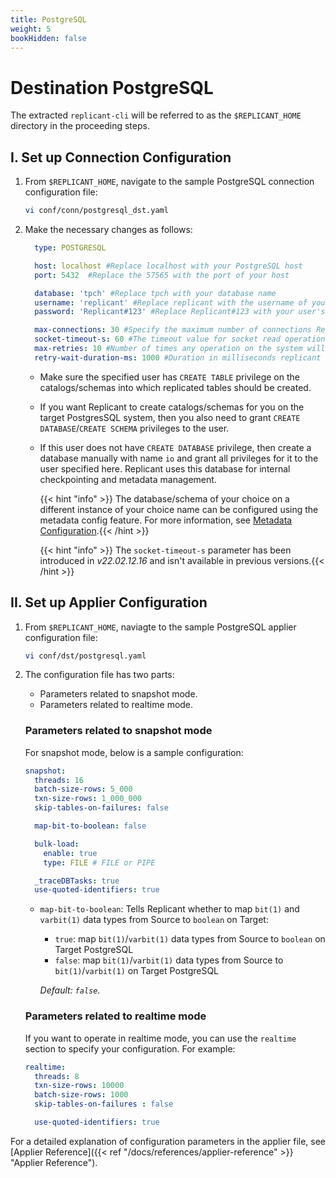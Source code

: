 ```yaml
---
title: PostgreSQL
weight: 5
bookHidden: false
---
```

# Destination PostgreSQL

The extracted `replicant-cli` will be referred to as the `$REPLICANT_HOME` directory in the proceeding steps.

## I. Set up Connection Configuration

1. From `$REPLICANT_HOME`, navigate to the sample PostgreSQL connection configuration file:
    ```BASH
    vi conf/conn/postgresql_dst.yaml
    ```
2. Make the necessary changes as follows:

    ```YAML
      type: POSTGRESQL

      host: localhost #Replace localhost with your PostgreSQL host
      port: 5432  #Replace the 57565 with the port of your host

      database: 'tpch' #Replace tpch with your database name
      username: 'replicant' #Replace replicant with the username of your user that connects to your PostgreSQL server
      password: 'Replicant#123' #Replace Replicant#123 with your user's password

      max-connections: 30 #Specify the maximum number of connections Replicant can open in PostgreSQL
      socket-timeout-s: 60 #The timeout value for socket read operations. The timeout is in seconds and a value of zero means that it is disabled.
      max-retries: 10 #Number of times any operation on the system will be re-attempted on failures.
      retry-wait-duration-ms: 1000 #Duration in milliseconds replicant should wait before performing then next retry of a 
    ```

    - Make sure the specified user has `CREATE TABLE` privilege on the catalogs/schemas into which replicated tables should be created.
    - If you want Replicant to create catalogs/schemas for you on the target PostgresSQL system, then you also need to grant `CREATE DATABASE`/`CREATE SCHEMA` privileges to the user.
    - If this user does not have `CREATE DATABASE` privilege, then create a database manually with name `io` and grant all privileges for it to the user specified here. Replicant uses this database for internal checkpointing and metadata management.  

        {{< hint "info" >}} The database/schema of your choice on a different instance of your choice name can be configured using the metadata config feature. For more information, see [Metadata Configuration](/docs/references/metadata-reference).{{< /hint >}}

        {{< hint "info" >}} The `socket-timeout-s` parameter has been introduced in *v22.02.12.16* and isn't available in previous versions.{{< /hint >}}
## II. Set up Applier Configuration

1. From `$REPLICANT_HOME`, naviagte to the sample PostgreSQL applier configuration file:
    ```BASH
    vi conf/dst/postgresql.yaml    
    ```
2. The configuration file has two parts:

    - Parameters related to snapshot mode.
    - Parameters related to realtime mode.

    ### Parameters related to snapshot mode
    For snapshot mode, below is a sample configuration:

    ```YAML
    snapshot:
      threads: 16
      batch-size-rows: 5_000
      txn-size-rows: 1_000_000
      skip-tables-on-failures: false

      map-bit-to-boolean: false

      bulk-load:
        enable: true
        type: FILE # FILE or PIPE

      _traceDBTasks: true
      use-quoted-identifiers: true
    ```
    
      - `map-bit-to-boolean`: Tells Replicant whether to map `bit(1)` and `varbit(1)` data types from Source to `boolean` on Target:

        - `true`: map `bit(1)`/`varbit(1)` data types from Source to `boolean` on Target PostgreSQL
        - `false`: map `bit(1)`/`varbit(1)` data types from Source to `bit(1)`/`varbit(1)` on Target PostgreSQL

        *Default: `false`.*

    ### Parameters related to realtime mode
    If you want to operate in realtime mode, you can use the `realtime` section to specify your configuration. For example:

    ```YAML
    realtime:
      threads: 8
      txn-size-rows: 10000
      batch-size-rows: 1000
      skip-tables-on-failures : false

      use-quoted-identifiers: true
    ```
    
For a detailed explanation of configuration parameters in the applier file, see [Applier Reference]({{< ref "/docs/references/applier-reference" >}} "Applier Reference").